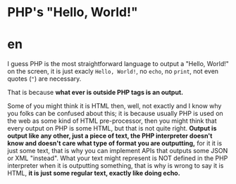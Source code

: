 # PHP's "Hello, World!"

# en
I guess PHP is the most straightforward language to output a "Hello, World!" on the screen, it is just exacly `Hello, World!`, no `echo`, no `print`, not even quotes (`"`) are necessary.

That is because **what ever is outside PHP tags is an output.**

Some of you might think it is HTML then, well, not exactly and I know why you folks can be confused about this; it is because usually PHP is used on the web as some kind of HTML pre-processor, then you might think that every output on PHP is some HTML, but that is not quite right.
**Output is output like any other, just a piece of text, the PHP interpreter doesn't know and doesn't care what type of format you are outputting,** for it it is just some text, that is why you can implement APIs that outputs some JSON or XML "instead". What your text might represent is NOT defined in the PHP interpreter when it is outputting something, that is why is wrong to say it is HTML, **it is just some regular text, exactly like doing echo.**
